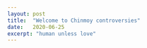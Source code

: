 ```yaml
---
layout: post
title:  "Welcome to Chinmoy controversies"
date:   2020-06-25
excerpt: "human unless love"
---
```


